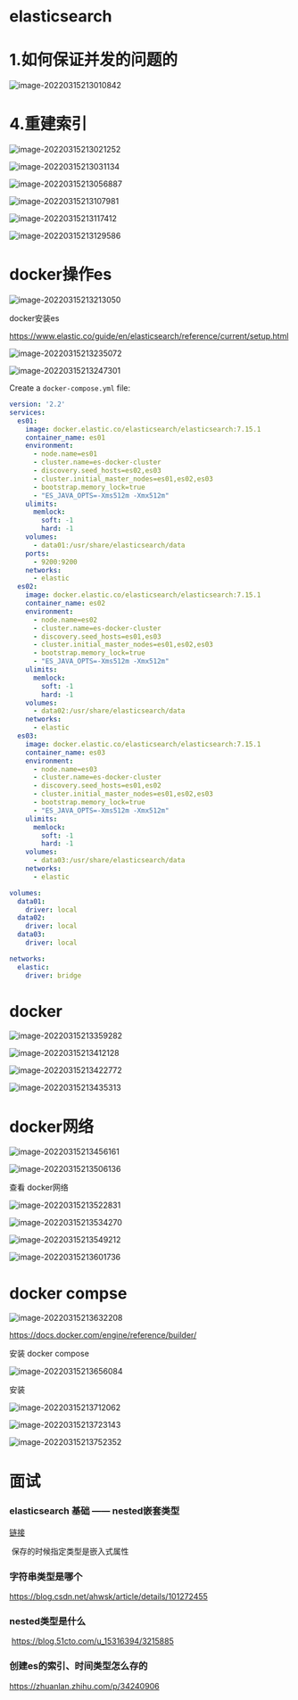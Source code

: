 # elasticsearch

# 1.如何保证并发的问题的

![image-20220315213010842](/Users/changxiong/Downloads/GIT-STUDY/baseStudy/es/elasticsearch.assets/image-20220315213010842.png)





# 4.重建索引

![image-20220315213021252](/Users/changxiong/Downloads/GIT-STUDY/baseStudy/es/elasticsearch.assets/image-20220315213021252.png)

![image-20220315213031134](/Users/changxiong/Downloads/GIT-STUDY/baseStudy/es/elasticsearch.assets/image-20220315213031134.png)

![image-20220315213056887](/Users/changxiong/Downloads/GIT-STUDY/baseStudy/es/elasticsearch.assets/image-20220315213056887.png)

![image-20220315213107981](/Users/changxiong/Downloads/GIT-STUDY/baseStudy/es/elasticsearch.assets/image-20220315213107981.png)

![image-20220315213117412](/Users/changxiong/Downloads/GIT-STUDY/baseStudy/es/elasticsearch.assets/image-20220315213117412.png)

![image-20220315213129586](/Users/changxiong/Downloads/GIT-STUDY/baseStudy/es/elasticsearch.assets/image-20220315213129586.png)





# docker操作es



![image-20220315213213050](/Users/changxiong/Downloads/GIT-STUDY/baseStudy/es/elasticsearch.assets/image-20220315213213050.png)



docker安装es

https://www.elastic.co/guide/en/elasticsearch/reference/current/setup.html



![image-20220315213235072](/Users/changxiong/Downloads/GIT-STUDY/baseStudy/es/elasticsearch.assets/image-20220315213235072.png)

![image-20220315213247301](/Users/changxiong/Downloads/GIT-STUDY/baseStudy/es/elasticsearch.assets/image-20220315213247301.png)



Create a `docker-compose.yml` file:



```yml
version: '2.2'
services:
  es01:
    image: docker.elastic.co/elasticsearch/elasticsearch:7.15.1
    container_name: es01
    environment:
      - node.name=es01
      - cluster.name=es-docker-cluster
      - discovery.seed_hosts=es02,es03
      - cluster.initial_master_nodes=es01,es02,es03
      - bootstrap.memory_lock=true
      - "ES_JAVA_OPTS=-Xms512m -Xmx512m"
    ulimits:
      memlock:
        soft: -1
        hard: -1
    volumes:
      - data01:/usr/share/elasticsearch/data
    ports:
      - 9200:9200
    networks:
      - elastic
  es02:
    image: docker.elastic.co/elasticsearch/elasticsearch:7.15.1
    container_name: es02
    environment:
      - node.name=es02
      - cluster.name=es-docker-cluster
      - discovery.seed_hosts=es01,es03
      - cluster.initial_master_nodes=es01,es02,es03
      - bootstrap.memory_lock=true
      - "ES_JAVA_OPTS=-Xms512m -Xmx512m"
    ulimits:
      memlock:
        soft: -1
        hard: -1
    volumes:
      - data02:/usr/share/elasticsearch/data
    networks:
      - elastic
  es03:
    image: docker.elastic.co/elasticsearch/elasticsearch:7.15.1
    container_name: es03
    environment:
      - node.name=es03
      - cluster.name=es-docker-cluster
      - discovery.seed_hosts=es01,es02
      - cluster.initial_master_nodes=es01,es02,es03
      - bootstrap.memory_lock=true
      - "ES_JAVA_OPTS=-Xms512m -Xmx512m"
    ulimits:
      memlock:
        soft: -1
        hard: -1
    volumes:
      - data03:/usr/share/elasticsearch/data
    networks:
      - elastic

volumes:
  data01:
    driver: local
  data02:
    driver: local
  data03:
    driver: local

networks:
  elastic:
    driver: bridge
```





# docker

![image-20220315213359282](/Users/changxiong/Downloads/GIT-STUDY/baseStudy/es/elasticsearch.assets/image-20220315213359282.png)

![image-20220315213412128](/Users/changxiong/Downloads/GIT-STUDY/baseStudy/es/elasticsearch.assets/image-20220315213412128.png)

![image-20220315213422772](/Users/changxiong/Downloads/GIT-STUDY/baseStudy/es/elasticsearch.assets/image-20220315213422772.png)



![image-20220315213435313](/Users/changxiong/Downloads/GIT-STUDY/baseStudy/es/elasticsearch.assets/image-20220315213435313.png)





# docker网络

![image-20220315213456161](/Users/changxiong/Downloads/GIT-STUDY/baseStudy/es/elasticsearch.assets/image-20220315213456161.png)

![image-20220315213506136](/Users/changxiong/Downloads/GIT-STUDY/baseStudy/es/elasticsearch.assets/image-20220315213506136.png)



查看 docker网络  

![image-20220315213522831](/Users/changxiong/Downloads/GIT-STUDY/baseStudy/es/elasticsearch.assets/image-20220315213522831.png)





![image-20220315213534270](/Users/changxiong/Downloads/GIT-STUDY/baseStudy/es/elasticsearch.assets/image-20220315213534270.png)



![image-20220315213549212](/Users/changxiong/Downloads/GIT-STUDY/baseStudy/es/elasticsearch.assets/image-20220315213549212.png)

![image-20220315213601736](/Users/changxiong/Downloads/GIT-STUDY/baseStudy/es/elasticsearch.assets/image-20220315213601736.png)

# docker  compse

![image-20220315213632208](/Users/changxiong/Downloads/GIT-STUDY/baseStudy/es/elasticsearch.assets/image-20220315213632208.png)

https://docs.docker.com/engine/reference/builder/

安装 docker compose

![image-20220315213656084](/Users/changxiong/Downloads/GIT-STUDY/baseStudy/es/elasticsearch.assets/image-20220315213656084.png)



安装

![image-20220315213712062](/Users/changxiong/Downloads/GIT-STUDY/baseStudy/es/elasticsearch.assets/image-20220315213712062.png)

![image-20220315213723143](/Users/changxiong/Downloads/GIT-STUDY/baseStudy/es/elasticsearch.assets/image-20220315213723143.png)

![image-20220315213752352](/Users/changxiong/Downloads/GIT-STUDY/baseStudy/es/elasticsearch.assets/image-20220315213752352.png)







# 面试

### elasticsearch 基础 —— nested嵌套类型

[链接](https://blog.51cto.com/u_15316394/3215885)

​    保存的时候指定类型是嵌入式属性



###    字符串类型是哪个

   https://blog.csdn.net/ahwsk/article/details/101272455 

###    nested类型是什么

​     https://blog.51cto.com/u_15316394/3215885


###    创建es的索引、时间类型怎么存的 

   https://zhuanlan.zhihu.com/p/34240906





























